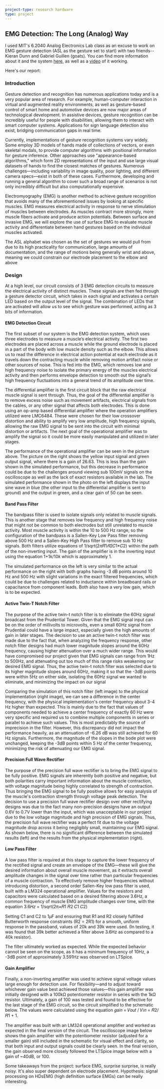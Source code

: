 ```yaml
---
project-type: research hardware 
type: project
---
```

## EMG Detection: The Long (Analog) Way

I used MIT's 6.2040 Analog Electronics Lab class as an excuse to work on EMG gesture detection (ASL as the gesture set to start) with two friends--Kieran Dunn and Gabriel Guillen (goats). You can find more information about it and the system [here](/assets/EMG%20Gesture%20Final%20Report.pdf), as well as a <a href="https://youtu.be/pA-nEWPQ3i0">video</a> of it working.

Here's our report:

### Introduction

Gesture detection and recognition has numerous applications today and is a very popular area of research. 
For example, human-computer interaction in virtual and augmented reality environments, as well as 
gesture-based control of smart home and automotive devices are now major areas of technological 
development. In assistive devices, gesture recognition can be incredibly useful for people with 
disabilities, allowing them to interact with smart computer systems. Applications for sign language 
detection also exist, bridging communication gaps in real time.  

Currently, implementations of gesture recognition systems vary widely. Some employ 3D models of 
hands made of collections of vectors, or even skeletal modals, to provide computer algorithms with 
positional information for gesture inference. Other approaches use "appearance-based algorithms," which 
form 2D representations of the input and use large visual datasets of hands to find the closest matches of 
gestures. Numerous challenges—including variability in image quality, poor lighting, and different 
camera specs—exist in both of these cases. Furthermore, developing and running a general algorithm to 
cover such a broad range of scenarios is not only incredibly difficult but also computationally expensive.  

Electromyography (EMG) is another method to achieve gesture recognition that avoids many of the 
aforementioned issues by looking at specific muscles. EMG measures electrical activity in response to 
nerve stimulation of muscles between electrodes. As muscles contract more strongly, more muscle fibers 
activate and produce action potentials. Between surface and invasive EMG, we will explore the use of 
surface EMG to evaluate muscle activity and differentiate between hand gestures based on the individual 
muscles activated. 

The ASL alphabet was chosen as the set of gestures we would pull from due to its high practicality for 
communication, large amounts of documentation, and the range of motions being generally wrist and 
above, meaning we could constrain our electrode placement to the elbow and above

### Design

At a high level, our circuit consists of 3 EMG detection circuits to measure the electrical activity of distinct muscles. These signals are then fed through a gesture detector circuit, which takes in each signal and activates a certain LED based on the output level of the signal. The combination of LEDs that are activated will allow us to see which gesture was performed, acting as 3 bits of information.

#### EMG Detection Circuit

The first subset of our system is the EMG detection system, which uses three electrodes to measure a 
muscle’s electrical activity. The first two electrodes are placed across a muscle while the ground electrode is placed in a part of the body with low muscle density such as the elbow. This allows us to read the difference in electrical action potential at each electrode as it travels down the contracting muscle while removing motion artifact noise or other sources of noise. This is fed into the EMG, which removes low 
and high frequency noise to isolate the primary energy of the muscles electrical activity and then performs 
envelope detection to smooth out the signal’s high frequency fluctuations into a general trend of its 
amplitude over time.



The differential amplifier is the first circuit block that the raw electrical muscle signal is sent through. Thus, the goal of the differential amplifier is to remove excess noise such as movement artifacts, electrical signals from the cables, or any other signal that affects both electrodes. This is done using an op-amp based differential amplifier where the operation amplifiers utilized were LMC6484. These were chosen 
for their low crossover distortion and ability to amplify very low amplitude, high frequency signals, 
allowing the raw EMG signal to be sent into the circuit with minimal distortion or artifacts. The next goal 
of the operational amplifier was to amplify the signal so it could be more easily manipulated and utilized 
in later stages.

The performance of the operational amplifier can be seen in the picture above. The picture on the right 
shows the yellow input signal and green output signal, where there is a gain of 26.63. This is less than the gain shown in the simulated performance, but this decrease in performance could be due to the challenges around viewing sub 100mV signals on the oscilloscope as well as the lack of exact resistors available in the lab. The simulated performance shown in the photo on the left displays the input sine wave in blue (the other input to the differential amplifier is sent to ground) and the output in green, and a clear gain of 50 can be seen.

#### Band Pass Filter

The bandpass filter is used to isolate signals only related to muscle signals. This is another stage that 
removes low frequency and high frequency noise that might not be common to both electrodes but still 
unrelated to muscle activity. Most muscle activity is within the 10 to 500 Hz range, so the configuration 
of the bandpass is a Sallen-Key Low Pass filter removing above 500 Hz and a Sallen-Key High Pass filter 
to remove sub 10 Hz signals. Both filters utilize equations of 1/sqrt(2*π*𝑅1*𝑅2*𝐶1*𝐶2) within the path of the non-inverting input. The gain of the amplifier is in the inverting input using the equation 1+1𝑘/10𝑘 which is approximately 1.


The simulated performance on the left is very similar to the actual performance on the right with both 
graphs having -3 dB points around 10 Hz and 500 Hz with slight variations in the exact filtered 
frequencies, which could be due to challenges related to inductance within breadboard rails or capacitance 
from component leads. Both also have a very low gain, which is to be expected.

#### Active Twin-T Notch Filter

The purpose of the active twin-t notch filter is to eliminate the 60Hz signal broadcast from the Prudential 
Tower. Given that the EMG signal input can be on the order of millivolts to microvolts, even a small 
60Hz signal from Prudential could have a large impact, especially given the high amounts of gain in later 
stages. The decision to use an active twin-t notch filter was made due to the fact that, when analyzing the 
frequency response, other notch filter designs had much lower magnitude slopes around the 60Hz 
frequency, causing higher attenuation over a much wider range. This would have compromised our 
project given that EMG signals can range from 1Hz to 500Hz, and attenuating out too much of this range 
risks weakening our desired EMG signal. Thus, the active twin-t notch filter was selected due to its higher 
magnitude slopes around 60Hz, making it so that the -3dB points were within 5Hz on either side, isolating 
the 60Hz signal we wanted to eliminate, and minimizing the impact on our signal

Comparing the simulation of this notch filter (left image) to the physical implementation (right image), 
we can see a difference in the center frequency, with the physical implementation's center frequency about 
3-4 Hz higher than expected. This is mainly due to the fact that values of components needed to achieve a 
center frequency of exactly 60 Hz were very specific and required us to combine multiple components in 
series or parallel to achieve such values. This is most predictably the source of imprecision in the filter. However, this discrepancy did not impact the performance heavily, as an attenuation of -6.26 dB was still achieved for 60 Hz signals. Furthermore, the magnitude of the slopes in the bode plot were unchanged, 
keeping the -3dB points within 5 Hz of the center frequency, minimizing the risk of attenuating our EMG 
signal.

#### Precision Full Wave Rectifier

The purpose of the precision full wave rectifier is to bring the EMG signal to be fully positive. EMG 
signals are inherently both positive and negative, but both polarities carry important information about the muscle contraction, with voltage magnitude being highly correlated to strength of contraction. Thus 
bringing the EMG signal to be fully positive allows for easy analysis of the muscle's contraction strength 
through voltage peak detection. The decision to use a precision full wave rectifier design over other 
rectifying designs was due to the fact many non-precision designs have an output 0.6V to 0.7V lower than 
the input, which was unacceptable in our project due to the low voltage magnitude and high precision of 
EMG signals. Thus, the precision full wave rectifier was a perfect fit due to the voltage magnitude drop 
across it being negligibly small, maintaining our EMG signal. As shown below, there is no significant 
difference between the simulated results (left) and the results from the physical implementation (right).

#### Low Pass Filter

A low pass filter is required at this stage to capture the lower frequency of the rectified signal and create 
an envelope of the EMG—these will give the desired information about overall muscle movement, as it 
extracts overall amplitude changes in the signal over time rather than particular frequencies of a muscle 
contraction. To effectively remove higher frequencies without introducing distortion, a second order 
Sallen-Key low pass filter is used, built with a LM324 operational amplifier. Values for the resistors and 
capacitors were calculated based on a desired filtering above 3.6Hz, a common frequency of muscle EMG 
amplitude changes over time, with the equation 3.6𝐻𝑧 = 1/sqrt(2π×𝑅1 𝑅2 𝐶1 𝐶2)

Setting C1 and C2 to 1μF and ensuring that R1 and R2 closely fulfilled Butterworth response constraints 
(R2 = 2R1) for a smooth, uniform response in the passband, values of 20k and 39k were used. (In testing, 
it was found that 39k better achieved a filter above 3.6Hz as compared to a 40k resistor).

The filter ultimately worked as expected. While the expected behavior cannot be seen on the scope, as it has a minimum frequency of 10Hz, a -3dB point of approximately 3.591Hz was observed on LTSpice. 

#### Gain Amplifier

Finally, a non-inverting amplifier was used to achieve signal voltage values large enough for detection 
use. For flexibility—and to adjust toward whichever gain value best achieved those values—this gain 
amplifier was initially designed with a 100kΩ potentiometer resistor in series with the 1kΩ resistor. 
Ultimately, a gain of 100 was tested and found to be effective for the last stage of the EMG circuit, so the circuit simplified to the schematic below. The values were calculated using the equation 𝑔𝑎𝑖𝑛 = 𝑉𝑜𝑢𝑡 / 𝑉𝑖𝑛 = 𝑅2/𝑅1 + 1.

The amplifier was built with an LM324 operational amplifier and worked as expected in the final version 
of the circuit. The oscilloscope image below shows the gain amplifier with the potentiometer resistor 
(adjusted for a smaller gain) still included in the schematic for visual effect and clarity, so that both input and output signals could be clearly seen. In the final version, the gain observed more closely followed the LTSpice image below with a gain of ~40dB, or 100.



Some takeaways from the project: surface EMG, surprise surprise, is really noisy. It's also super dependent on electrode placement. Hypothesis: signal processing on HDsEMG (high definition surface EMGs) can be really interesting.